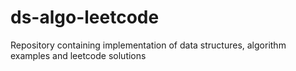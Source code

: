 # ds-algo-leetcode
Repository containing implementation of data structures, algorithm examples and leetcode solutions
